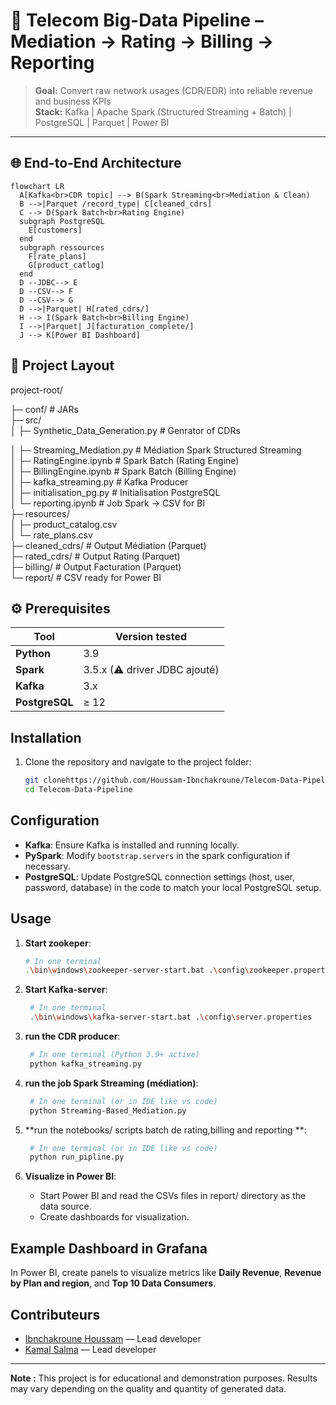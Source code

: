 # 📡 Telecom Big-Data Pipeline – Mediation → Rating → Billing → Reporting

> **Goal:** Convert raw network usages (CDR/EDR) into reliable revenue and business KPIs  
> **Stack:** Kafka | Apache Spark (Structured Streaming + Batch) | PostgreSQL | Parquet | Power BI  

---

## 🌐 End-to-End Architecture

```mermaid
flowchart LR
  A[Kafka<br>CDR topic] --> B(Spark Streaming<br>Mediation & Clean)
  B -->|Parquet /record_type| C[cleaned_cdrs]
  C --> D(Spark Batch<br>Rating Engine)
  subgraph PostgreSQL
    E[customers]
  end
  subgraph ressources
    F[rate_plans]
    G[product_catlog]
  end
  D --JDBC--> E
  D --CSV--> F
  D --CSV--> G
  D -->|Parquet| H[rated_cdrs/]
  H --> I(Spark Batch<br>Billing Engine)
  I -->|Parquet| J[facturation_complete/]
  J --> K[Power BI Dashboard]
```
## 📂 Project Layout

project-root/

├─ conf/                                         # JARs  
├─ src/  
│  ├─ Synthetic_Data_Generation.py               # Genrator of CDRs 

│  ├─ Streaming_Mediation.py                     # Médiation Spark Structured Streaming  
│  ├─ RatingEngine.ipynb                         # Spark Batch (Rating Engine)  
│  ├─ BillingEngine.ipynb                        # Spark Batch (Billing Engine)  
│  ├─ kafka_streaming.py                         # Kafka Producer  
│  ├─ initialisation_pg.py                       # Initialisation PostgreSQL  
│  └─ reporting.ipynb                            # Job Spark → CSV for BI  
├─ resources/  
│  ├─ product_catalog.csv  
│  └─ rate_plans.csv  
├─ cleaned_cdrs/                                 # Output Médiation (Parquet)  
├─ rated_cdrs/                                   # Output Rating (Parquet)  
├─ billing/                                      # Output Facturation (Parquet)                   
└─ report/                                       # CSV ready for Power BI

## ⚙️ Prerequisites
| Tool                 | Version tested               |
| -------------------- | ---------------------------- |
| **Python**           | 3.9                         |
| **Spark**            | 3.5.x (⚠ driver JDBC ajouté) |
| **Kafka**            | 3.x                          |
| **PostgreSQL**       | ≥ 12                         |

## Installation

1. Clone the repository and navigate to the project folder:
    ```bash
    git clonehttps://github.com/Houssam-Ibnchakroune/Telecom-Data-Pipeline.git
    cd Telecom-Data-Pipeline
    ```


## Configuration

- **Kafka**: Ensure Kafka is installed and running locally.
- **PySpark**:  Modify `bootstrap.servers` in the spark configuration if necessary.
- **PostgreSQL**: Update PostgreSQL connection settings (host, user, password, database) in the code to match your local PostgreSQL setup.

## Usage

1. **Start zookeper**:
    ```bash
    # In one terminal
    .\bin\windows\zookeeper-server-start.bat .\config\zookeeper.properties
    ```
    
2. **Start Kafka-server**:
   ```bash
    # In one terminal
    .\bin\windows\kafka-server-start.bat .\config\server.properties
    ```
   
3. **run the CDR producer**:
   ```bash
    # In one terminal (Python 3.9+ active)
    python kafka_streaming.py
   
4. **run the job Spark Streaming (médiation)**:
   ```bash
    # In one terminal (or in IDE like vs code)
    python Streaming-Based_Mediation.py
   
5. **run the notebooks/ scripts batch de rating,billing and reporting **:
   ```bash
    # In one terminal (or in IDE like vs code)
    python run_pipline.py
6. **Visualize in Power BI**:
    - Start Power BI and read the CSVs files in report/ directory as the data source.
    - Create dashboards for  visualization.


## Example Dashboard in Grafana

In Power BI, create panels to visualize metrics like **Daily Revenue**, **Revenue by Plan and region**, and **Top 10 Data Consumers**.



## Contributeurs

- [Ibnchakroune Houssam](https://github.com/houssam-ibnchakroune) — Lead developer  
- [Kamal Salma](https://github.com/SALMAKAMAL21) — Lead developer
  
---

**Note :** This project is for educational and demonstration purposes. Results may vary depending on the quality and quantity of generated data.
